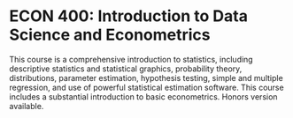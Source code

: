 # ECON 400: Introduction to Data Science and Econometrics

This course is a comprehensive introduction to statistics, including descriptive statistics and statistical graphics, probability theory, distributions, parameter estimation, hypothesis testing, simple and multiple regression, and use of powerful statistical estimation software. This course includes a substantial introduction to basic econometrics. Honors version available.